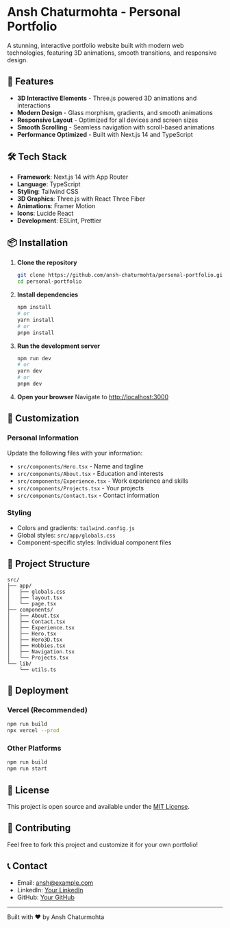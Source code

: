 # Ansh Chaturmohta - Personal Portfolio

A stunning, interactive portfolio website built with modern web technologies, featuring 3D animations, smooth transitions, and responsive design.

## 🚀 Features

- **3D Interactive Elements** - Three.js powered 3D animations and interactions
- **Modern Design** - Glass morphism, gradients, and smooth animations
- **Responsive Layout** - Optimized for all devices and screen sizes
- **Smooth Scrolling** - Seamless navigation with scroll-based animations
- **Performance Optimized** - Built with Next.js 14 and TypeScript

## 🛠️ Tech Stack

- **Framework**: Next.js 14 with App Router
- **Language**: TypeScript
- **Styling**: Tailwind CSS
- **3D Graphics**: Three.js with React Three Fiber
- **Animations**: Framer Motion
- **Icons**: Lucide React
- **Development**: ESLint, Prettier

## 📦 Installation

1. **Clone the repository**
   ```bash
   git clone https://github.com/ansh-chaturmohta/personal-portfolio.git
   cd personal-portfolio
   ```

2. **Install dependencies**
   ```bash
   npm install
   # or
   yarn install
   # or
   pnpm install
   ```

3. **Run the development server**
   ```bash
   npm run dev
   # or
   yarn dev
   # or
   pnpm dev
   ```

4. **Open your browser**
   Navigate to [http://localhost:3000](http://localhost:3000)

## 🎨 Customization

### Personal Information
Update the following files with your information:
- `src/components/Hero.tsx` - Name and tagline
- `src/components/About.tsx` - Education and interests
- `src/components/Experience.tsx` - Work experience and skills
- `src/components/Projects.tsx` - Your projects
- `src/components/Contact.tsx` - Contact information

### Styling
- Colors and gradients: `tailwind.config.js`
- Global styles: `src/app/globals.css`
- Component-specific styles: Individual component files

## 📁 Project Structure

```
src/
├── app/
│   ├── globals.css
│   ├── layout.tsx
│   └── page.tsx
├── components/
│   ├── About.tsx
│   ├── Contact.tsx
│   ├── Experience.tsx
│   ├── Hero.tsx
│   ├── Hero3D.tsx
│   ├── Hobbies.tsx
│   ├── Navigation.tsx
│   └── Projects.tsx
└── lib/
    └── utils.ts
```

## 🚀 Deployment

### Vercel (Recommended)
```bash
npm run build
npx vercel --prod
```

### Other Platforms
```bash
npm run build
npm run start
```

## 📄 License

This project is open source and available under the [MIT License](LICENSE).

## 🤝 Contributing

Feel free to fork this project and customize it for your own portfolio!

## 📞 Contact

- Email: ansh@example.com
- LinkedIn: [Your LinkedIn](https://linkedin.com/in/yourprofile)
- GitHub: [Your GitHub](https://github.com/yourusername)

---

Built with ❤️ by Ansh Chaturmohta